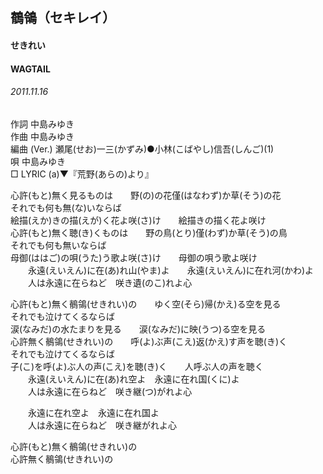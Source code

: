 ## 鶺鴒（セキレイ）
#### せきれい
#### WAGTAIL
###### 2011.11.16


作詞     中島みゆき　　　　　   
作曲      中島みゆき  　　　   
編曲 (Ver.) 瀬尾(せお)一三(かずみ)●小林(こばやし)信吾(しんご)(1)　　　　　　
唄  中島みゆき        
□ LYRIC (a)▼『荒野(あらの)より』   
   
心許(もと)無く見るものは　　野(の)の花僅(はなわず)か草(そう)の花   
それでも何も無(な)いならば   
絵描(えか)きの描(えが)く花よ咲(さ)け　　絵描きの描く花よ咲け   
心許(もと)無く聴(き)くものは　　野の鳥(とり)僅(わず)か草(そう)の鳥   
それでも何も無いならば   
母御(ははご)の唄(うた)う歌よ咲(さ)け　　母御の唄う歌よ咲け   
　　永遠(えいえん)に在(あ)れ山(やま)よ　　永遠(えいえん)に在れ河(かわ)よ   
　　人は永遠に在らねど　咲き遺(のこ)れよ心   
   
心許(もと)無く鶺鴒(せきれい)の　　ゆく空(そら)帰(かえ)る空を見る   
それでも泣けてくるならば   
涙(なみだ)の水たまりを見る　　涙(なみだ)に映(うつ)る空を見る   
心許無く鶺鴒(せきれい)の　　呼(よ)ぶ声(こえ)返(かえ)す声を聴(き)く   
それでも泣けてくるならば   
子(こ)を呼(よ)ぶ人の声(こえ)を聴(き)く　　人呼ぶ人の声を聴く   
　　永遠(えいえん)に在(あ)れ空よ　永遠に在れ国(くに)よ   
　　人は永遠に在らねど　咲き継(つ)がれよ心   
   
　　永遠に在れ空よ　永遠に在れ国よ   
　　人は永遠に在らねど　咲き継がれよ心   
   
心許(もと)無く鶺鴒(せきれい)の   
心許無く鶺鴒(せきれい)の   